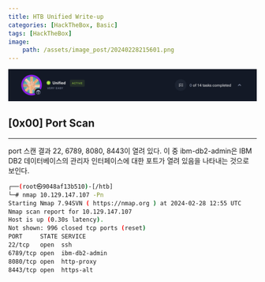 ```yaml
---
title: HTB Unified Write-up
categories: [HackTheBox, Basic]
tags: [HackTheBox]
image:
    path: /assets/image_post/20240228215601.png
---
```

![](../assets/image_post/20240228215615.png)

## [0x00] Port Scan
---
port 스캔 결과 22, 6789, 8080, 8443이 열려 있다. 이 중 ibm-db2-admin은 IBM DB2 데이터베이스의 관리자 인터페이스에 대한 포트가 열려 있음을 나타내는 것으로 보인다.
``` bash
┌──(root㉿9048af13b510)-[/htb]
└─# nmap 10.129.147.107 -Pn
Starting Nmap 7.94SVN ( https://nmap.org ) at 2024-02-28 12:55 UTC
Nmap scan report for 10.129.147.107
Host is up (0.30s latency).
Not shown: 996 closed tcp ports (reset)
PORT     STATE SERVICE
22/tcp   open  ssh
6789/tcp open  ibm-db2-admin
8080/tcp open  http-proxy
8443/tcp open  https-alt
```

